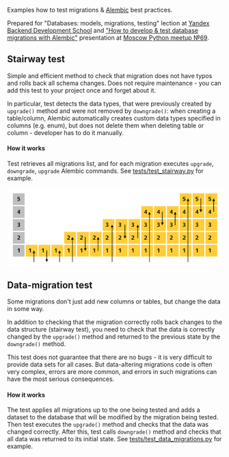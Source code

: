 Examples how to test migrations & [Alembic](https://alembic.sqlalchemy.org/en/latest/) best practices.

Prepared for "Databases: models, migrations, testing" lection at 
[Yandex Backend Development School](https://yandex.ru/promo/academy/backend-school/) and 
["How to develop & test database migrations with Alembic"](https://www.youtube.com/watch?v=qrlTDNaUQ-Q&feature=youtu.be&t=5862) presentation at 
[Moscow Python meetup №69](https://events.yandex.ru/events/moscow-python-meetup-30-10-2019).

## Stairway test
Simple and efficient method to check that migration does not have typos and 
rolls back all schema changes. Does not require maintenance - you can add this test 
to your project once and forget about it.

In particular, test detects the data types, that were previously created by `upgrade()` method 
and were not removed by `downgrade()`: when creating a table/column, Alembic automatically 
creates custom data types specified in columns (e.g. enum), but does not delete them when 
deleting table or column - developer has to do it manually.

#### How it works
Test retrieves all migrations list, and for each migration executes `upgrade`, 
`downgrade`, `upgrade` Alembic commands.
See [tests/test_stairway.py](tests/test_stairway.py) for example.

![Stairway test](assets/stairway.png)


## Data-migration test
Some migrations don't just add new columns or tables, but change the data in 
some way.

In addition to checking that the migration correctly rolls back changes to the 
data structure (stairway test), you need to check that the data is correctly 
changed by the `upgrade()` method and returned to the previous state by the 
`downgrade()` method.

This test does not guarantee that there are no bugs - it is very difficult to 
provide data sets for all cases. But data-altering migrations code is 
often very complex, errors are more common, and errors in such migrations can have 
the most serious consequences.

#### How it works

The test applies all migrations up to the one being tested and adds a dataset to the database that will be modified by the migration being tested.
Then test executes the `upgrade()` method and checks that the data was changed correctly. 
After this, test calls `downgrade()` method and checks that all data was returned to its initial state.
See [tests/test_data_migrations.py](tests/test_data_migrations.py) for example.
